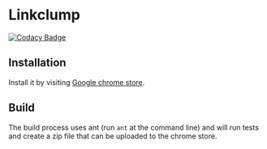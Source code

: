# Linkclump

[![Codacy Badge](https://api.codacy.com/project/badge/Grade/9e38a24d7f524c6ca73c07e8948d58a7)](https://www.codacy.com/manual/benblack86/linkclump?utm_source=github.com&amp;utm_medium=referral&amp;utm_content=benblack86/linkclump&amp;utm_campaign=Badge_Grade)

## Installation

Install it by visiting [Google chrome store](https://chrome.google.com/webstore/detail/linkclump/lfpjkncokllnfokkgpkobnkbkmelfefj).

## Build
The build process uses ant (run `ant` at the command line) and will run tests and create a zip file that can be uploaded to the chrome store.
